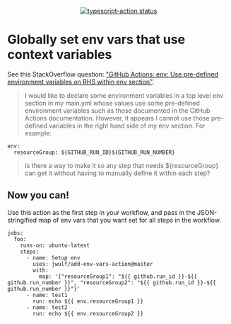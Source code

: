 <p align="center">
  <a href="https://github.com//jwulf/add-env-vars-action/actions"><img alt="typescript-action status" src="https://github.com//jwulf/add-env-vars-action/workflows/build-test/badge.svg"></a>
</p>

# Globally set env vars that use context variables

See this StackOverflow question: ["GitHub Actions: env: Use pre-defined environment variables on RHS within env section"](https://stackoverflow.com/questions/60347162/github-actions-env-use-pre-defined-environment-variables-on-rhs-within-env-secA).

> I would like to declare some environment variables in a top level env section in my main.yml whose values use some pre-defined environment variables such as those documented in the GitHub Actions documentation. However, it appears I cannot use those pre-defined variables in the right hand side of my env section. For example:

```
env:
  resourceGroup: ${GITHUB_RUN_ID}${GITHUB_RUN_NUMBER}
```
> Is there a way to make it so any step that needs ${resourceGroup} can get it without having to manually define it within each step?

## Now you can!

Use this action as the first step in your workflow, and pass in the JSON-stringified map of env vars that you want set for all steps in the workflow.

```
jobs:
  foo:
    runs-on: ubuntu-latest
    steps:
      - name: Setup env
        uses: jwulf/add-env-vars-action@master
        with:
          map: '{"resourceGroup1": "${{ github.run_id }}-${{ github.run_number }}", "resourceGroup2": "${{ github.run_id }}-${{ github.run_number }}"}'
      - name: test1
        run: echo ${{ env.resourceGroup1 }}
      - name: test2
        run: echo ${{ env.resourceGroup2 }}
```